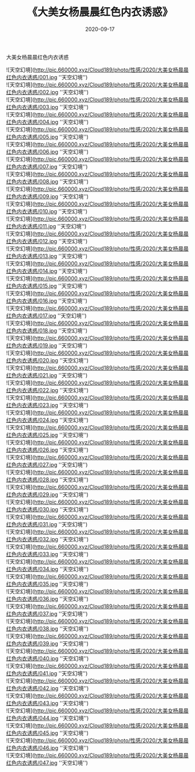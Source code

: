 ﻿---
layout: post
title:  《大美女杨晨晨红色内衣诱惑》
date:   2020-09-17
img: http://pic.660000.xyz/Cloud189/photo/性感/2020/大美女杨晨晨红色内衣诱惑/000.jpg
categories: [美女, 性感, 泳衣]
---

大美女杨晨晨红色内衣诱惑



![天空幻境](http://pic.660000.xyz/Cloud189/photo/性感/2020/大美女杨晨晨红色内衣诱惑/001.jpg ''天空幻境'') <br>
![天空幻境](http://pic.660000.xyz/Cloud189/photo/性感/2020/大美女杨晨晨红色内衣诱惑/002.jpg ''天空幻境'') <br>
![天空幻境](http://pic.660000.xyz/Cloud189/photo/性感/2020/大美女杨晨晨红色内衣诱惑/003.jpg ''天空幻境'') <br>
![天空幻境](http://pic.660000.xyz/Cloud189/photo/性感/2020/大美女杨晨晨红色内衣诱惑/004.jpg ''天空幻境'') <br>
![天空幻境](http://pic.660000.xyz/Cloud189/photo/性感/2020/大美女杨晨晨红色内衣诱惑/005.jpg ''天空幻境'') <br>
![天空幻境](http://pic.660000.xyz/Cloud189/photo/性感/2020/大美女杨晨晨红色内衣诱惑/006.jpg ''天空幻境'') <br>
![天空幻境](http://pic.660000.xyz/Cloud189/photo/性感/2020/大美女杨晨晨红色内衣诱惑/007.jpg ''天空幻境'') <br>
![天空幻境](http://pic.660000.xyz/Cloud189/photo/性感/2020/大美女杨晨晨红色内衣诱惑/008.jpg ''天空幻境'') <br>
![天空幻境](http://pic.660000.xyz/Cloud189/photo/性感/2020/大美女杨晨晨红色内衣诱惑/009.jpg ''天空幻境'') <br>
![天空幻境](http://pic.660000.xyz/Cloud189/photo/性感/2020/大美女杨晨晨红色内衣诱惑/010.jpg ''天空幻境'') <br>
![天空幻境](http://pic.660000.xyz/Cloud189/photo/性感/2020/大美女杨晨晨红色内衣诱惑/011.jpg ''天空幻境'') <br>
![天空幻境](http://pic.660000.xyz/Cloud189/photo/性感/2020/大美女杨晨晨红色内衣诱惑/012.jpg ''天空幻境'') <br>
![天空幻境](http://pic.660000.xyz/Cloud189/photo/性感/2020/大美女杨晨晨红色内衣诱惑/013.jpg ''天空幻境'') <br>
![天空幻境](http://pic.660000.xyz/Cloud189/photo/性感/2020/大美女杨晨晨红色内衣诱惑/014.jpg ''天空幻境'') <br>
![天空幻境](http://pic.660000.xyz/Cloud189/photo/性感/2020/大美女杨晨晨红色内衣诱惑/015.jpg ''天空幻境'') <br>
![天空幻境](http://pic.660000.xyz/Cloud189/photo/性感/2020/大美女杨晨晨红色内衣诱惑/016.jpg ''天空幻境'') <br>
![天空幻境](http://pic.660000.xyz/Cloud189/photo/性感/2020/大美女杨晨晨红色内衣诱惑/017.jpg ''天空幻境'') <br>
![天空幻境](http://pic.660000.xyz/Cloud189/photo/性感/2020/大美女杨晨晨红色内衣诱惑/018.jpg ''天空幻境'') <br>
![天空幻境](http://pic.660000.xyz/Cloud189/photo/性感/2020/大美女杨晨晨红色内衣诱惑/019.jpg ''天空幻境'') <br>
![天空幻境](http://pic.660000.xyz/Cloud189/photo/性感/2020/大美女杨晨晨红色内衣诱惑/020.jpg ''天空幻境'') <br>
![天空幻境](http://pic.660000.xyz/Cloud189/photo/性感/2020/大美女杨晨晨红色内衣诱惑/021.jpg ''天空幻境'') <br>
![天空幻境](http://pic.660000.xyz/Cloud189/photo/性感/2020/大美女杨晨晨红色内衣诱惑/022.jpg ''天空幻境'') <br>
![天空幻境](http://pic.660000.xyz/Cloud189/photo/性感/2020/大美女杨晨晨红色内衣诱惑/023.jpg ''天空幻境'') <br>
![天空幻境](http://pic.660000.xyz/Cloud189/photo/性感/2020/大美女杨晨晨红色内衣诱惑/024.jpg ''天空幻境'') <br>
![天空幻境](http://pic.660000.xyz/Cloud189/photo/性感/2020/大美女杨晨晨红色内衣诱惑/025.jpg ''天空幻境'') <br>
![天空幻境](http://pic.660000.xyz/Cloud189/photo/性感/2020/大美女杨晨晨红色内衣诱惑/026.jpg ''天空幻境'') <br>
![天空幻境](http://pic.660000.xyz/Cloud189/photo/性感/2020/大美女杨晨晨红色内衣诱惑/027.jpg ''天空幻境'') <br>
![天空幻境](http://pic.660000.xyz/Cloud189/photo/性感/2020/大美女杨晨晨红色内衣诱惑/028.jpg ''天空幻境'') <br>
![天空幻境](http://pic.660000.xyz/Cloud189/photo/性感/2020/大美女杨晨晨红色内衣诱惑/029.jpg ''天空幻境'') <br>
![天空幻境](http://pic.660000.xyz/Cloud189/photo/性感/2020/大美女杨晨晨红色内衣诱惑/030.jpg ''天空幻境'') <br>
![天空幻境](http://pic.660000.xyz/Cloud189/photo/性感/2020/大美女杨晨晨红色内衣诱惑/031.jpg ''天空幻境'') <br>
![天空幻境](http://pic.660000.xyz/Cloud189/photo/性感/2020/大美女杨晨晨红色内衣诱惑/032.jpg ''天空幻境'') <br>
![天空幻境](http://pic.660000.xyz/Cloud189/photo/性感/2020/大美女杨晨晨红色内衣诱惑/033.jpg ''天空幻境'') <br>
![天空幻境](http://pic.660000.xyz/Cloud189/photo/性感/2020/大美女杨晨晨红色内衣诱惑/034.jpg ''天空幻境'') <br>
![天空幻境](http://pic.660000.xyz/Cloud189/photo/性感/2020/大美女杨晨晨红色内衣诱惑/035.jpg ''天空幻境'') <br>
![天空幻境](http://pic.660000.xyz/Cloud189/photo/性感/2020/大美女杨晨晨红色内衣诱惑/036.jpg ''天空幻境'') <br>
![天空幻境](http://pic.660000.xyz/Cloud189/photo/性感/2020/大美女杨晨晨红色内衣诱惑/037.jpg ''天空幻境'') <br>
![天空幻境](http://pic.660000.xyz/Cloud189/photo/性感/2020/大美女杨晨晨红色内衣诱惑/038.jpg ''天空幻境'') <br>
![天空幻境](http://pic.660000.xyz/Cloud189/photo/性感/2020/大美女杨晨晨红色内衣诱惑/039.jpg ''天空幻境'') <br>
![天空幻境](http://pic.660000.xyz/Cloud189/photo/性感/2020/大美女杨晨晨红色内衣诱惑/040.jpg ''天空幻境'') <br>
![天空幻境](http://pic.660000.xyz/Cloud189/photo/性感/2020/大美女杨晨晨红色内衣诱惑/041.jpg ''天空幻境'') <br>
![天空幻境](http://pic.660000.xyz/Cloud189/photo/性感/2020/大美女杨晨晨红色内衣诱惑/042.jpg ''天空幻境'') <br>
![天空幻境](http://pic.660000.xyz/Cloud189/photo/性感/2020/大美女杨晨晨红色内衣诱惑/043.jpg ''天空幻境'') <br>
![天空幻境](http://pic.660000.xyz/Cloud189/photo/性感/2020/大美女杨晨晨红色内衣诱惑/044.jpg ''天空幻境'') <br>
![天空幻境](http://pic.660000.xyz/Cloud189/photo/性感/2020/大美女杨晨晨红色内衣诱惑/045.jpg ''天空幻境'') <br>
![天空幻境](http://pic.660000.xyz/Cloud189/photo/性感/2020/大美女杨晨晨红色内衣诱惑/046.jpg ''天空幻境'') <br>
![天空幻境](http://pic.660000.xyz/Cloud189/photo/性感/2020/大美女杨晨晨红色内衣诱惑/047.jpg ''天空幻境'') <br>